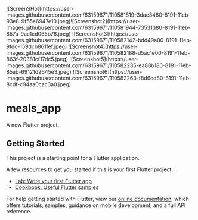 <p float="left">
![ScreenSHot](https://user-images.githubusercontent.com/63159671/110581819-3dae3480-8191-11eb-93e8-9f55e6947e10.jpeg)![Screenshot2](https://user-images.githubusercontent.com/63159671/110581944-73531d80-8191-11eb-857a-9ac1cd065b76.jpeg)
![Screenshot3](https://user-images.githubusercontent.com/63159671/110582142-bdd49a00-8191-11eb-9fdc-159dcb861fef.jpeg)
![Screenshot4](https://user-images.githubusercontent.com/63159671/110582188-d5ac1e00-8191-11eb-863f-20381cf17dc5.jpeg)
![Screenshot5](https://user-images.githubusercontent.com/63159671/110582235-ea88b180-8191-11eb-85ab-69121d2645e3.jpeg)
![Screenshot6](https://user-images.githubusercontent.com/63159671/110582263-f8d6cd80-8191-11eb-8cdf-c94aa0cac3a0.jpeg)
</p>



# meals_app

A new Flutter project.

## Getting Started

This project is a starting point for a Flutter application.

A few resources to get you started if this is your first Flutter project:

- [Lab: Write your first Flutter app](https://flutter.dev/docs/get-started/codelab)
- [Cookbook: Useful Flutter samples](https://flutter.dev/docs/cookbook)

For help getting started with Flutter, view our
[online documentation](https://flutter.dev/docs), which offers tutorials,
samples, guidance on mobile development, and a full API reference.
